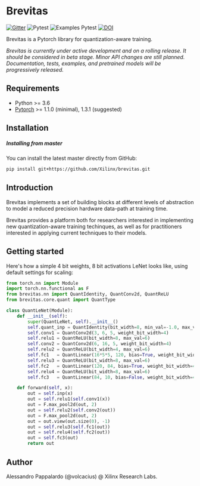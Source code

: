 # Brevitas

[![Gitter](https://badges.gitter.im/xilinx-brevitas/community.svg)](https://gitter.im/xilinx-brevitas/community?utm_source=badge&utm_medium=badge&utm_campaign=pr-badge)
![Pytest](https://github.com/Xilinx/brevitas/workflows/Pytest/badge.svg?branch=master)
![Examples Pytest](https://github.com/Xilinx/brevitas/workflows/Examples%20Pytest/badge.svg?branch=master)
[![DOI](https://zenodo.org/badge/140494324.svg)](https://zenodo.org/badge/latestdoi/140494324)

Brevitas is a Pytorch library for quantization-aware training.

*Brevitas is currently under active development and on a rolling release. It should be considered in beta stage. Minor API changes are still planned. Documentation, tests, examples, and pretrained models will be progressively released.*

## Requirements

* Python >= 3.6
* [Pytorch](https://pytorch.org) >= 1.1.0 (minimal), 1.3.1 (suggested)


## Installation

##### Installing from master

You can install the latest master directly from GitHub:
```bash
pip install git+https://github.com/Xilinx/brevitas.git
```

## Introduction

Brevitas implements a set of building blocks at different levels of abstraction to model a reduced precision hardware data-path at training time. 

Brevitas provides a platform both for researchers interested in implementing new quantization-aware training techinques, as well as for practitioners interested in applying current techniques to their models.

## Getting started

Here's how a simple 4 bit weights, 8 bit activations LeNet looks like, using default settings for scaling:


```python
from torch.nn import Module
import torch.nn.functional as F
from brevitas.nn import QuantIdentity, QuantConv2d, QuantReLU
from brevitas.core.quant import QuantType

class QuantLeNet(Module):
    def __init__(self):
        super(QuantLeNet, self).__init__()
        self.quant_inp = QuantIdentity(bit_width=8, min_val=-1.0, max_val=1.0)
        self.conv1 = QuantConv2d(3, 6, 5, weight_bit_width=4)
        self.relu1 = QuantReLU(bit_width=8, max_val=6)
        self.conv2 = QuantConv2d(6, 16, 5, weight_bit_width=4)
        self.relu2 = QuantReLU(bit_width=4, max_val=6)
        self.fc1   = QuantLinear(16*5*5, 120, bias=True, weight_bit_width=4)
        self.relu3 = QuantReLU(bit_width=8, max_val=6)
        self.fc2   = QuantLinear(120, 84, bias=True, weight_bit_width=4)
        self.relu4 = QuantReLU(bit_width=8, max_val=6)
        self.fc3   = QuantLinear(84, 10, bias=False, weight_bit_width=4)

    def forward(self, x):
        out = self.inp(x)
        out = self.relu1(self.conv1(x))
        out = F.max_pool2d(out, 2)
        out = self.relu2(self.conv2(out))
        out = F.max_pool2d(out, 2)
        out = out.view(out.size(0), -1)
        out = self.relu3(self.fc1(out))
        out = self.relu4(self.fc2(out))
        out = self.fc3(out)
        return out
```

## Author

Alessandro Pappalardo (@volcacius) @ Xilinx Research Labs.


